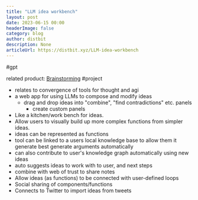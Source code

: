 ```yaml
---
title: "LLM idea workbench"
layout: post
date: 2023-06-15 00:00
headerImage: false
category: blog
author: distbit
description: None
articleUrl: https://distbit.xyz/LLM-idea-workbench
---
```


#gpt 

related product: [Brainstorming](https://fermat.ws/brainstorming)
#project 

- relates to convergence of tools for thought and agi
- a web app for using LLMs to compose and modify ideas
	- drag and drop ideas into "combine", "find contradictions" etc. panels
		- create custom panels
- Like a kitchen/work bench for ideas.
- Allow users to visually build up more complex functions from simpler ideas.
- ideas can be represented as functions
- tool can be linked to a users local knowledge base to allow them it generate best generate arguments automatically
- can also contribute to user's knowledge graph automatically using new ideas
- auto suggests ideas to work with to user, and next steps
- combine with web of trust to share notes
- Allow ideas (as functions) to be connected with user-defined loops
- Social sharing of components/functions
- Connects to Twitter to import ideas from tweets